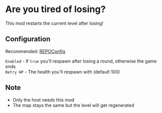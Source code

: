 # Are you tired of losing?
This mod restarts the current level after losing!

## Configuration

Recommended: [REPOConfig](https://thunderstore.io/c/repo/p/nickklmao/REPOConfig/)

`Enabled` - If `true` you'll respawn after losing a round, otherwise the game ends  
`Retry HP` - The health you'll respawn with (default 100)

## Note
- Only the host needs this mod
- The map stays the same but the level will get regenerated